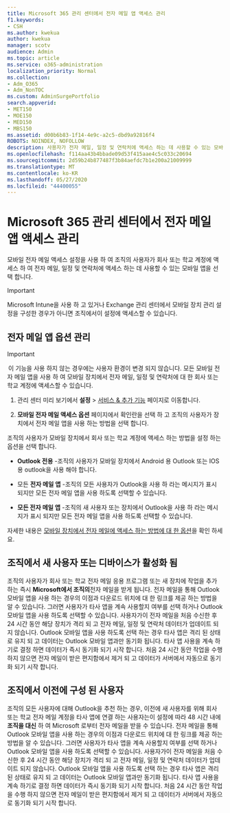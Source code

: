 ```yaml
---
title: Microsoft 365 관리 센터에서 전자 메일 앱 액세스 관리
f1.keywords:
- CSH
ms.author: kwekua
author: kwekua
manager: scotv
audience: Admin
ms.topic: article
ms.service: o365-administration
localization_priority: Normal
ms.collection:
- Adm_O365
- Adm_NonTOC
ms.custom: AdminSurgePortfolio
search.appverid:
- MET150
- MOE150
- MED150
- MBS150
ms.assetid: d00b6b83-1f14-4e9c-a2c5-dbd9a92816f4
ROBOTS: NOINDEX, NOFOLLOW
description: 사용자가 전자 메일, 일정 및 연락처에 액세스 하는 데 사용할 수 있는 모바일 앱을 선택 하는 방법을 알아봅니다.
ms.openlocfilehash: f114aa43b4bbade09d53f415aae4c5c033c20694
ms.sourcegitcommit: 2d59b24b877487f3b84aefdc7b1e200a21009999
ms.translationtype: MT
ms.contentlocale: ko-KR
ms.lasthandoff: 05/27/2020
ms.locfileid: "44400055"
---
```

# <a name="manage-email-app-access-in-the-microsoft-365-admin-center"></a>Microsoft 365 관리 센터에서 전자 메일 앱 액세스 관리

모바일 전자 메일 액세스 설정을 사용 하 여 조직의 사용자가 회사 또는 학교 계정에 액세스 하 여 전자 메일, 일정 및 연락처에 액세스 하는 데 사용할 수 있는 모바일 앱을 선택 합니다.
  
> [!IMPORTANT]
> Microsoft Intune을 사용 하 고 있거나 Exchange 관리 센터에서 모바일 장치 관리 설정을 구성한 경우가 아니면 조직에서이 설정에 액세스할 수 있습니다. 
  
## <a name="manage-email-app-options"></a>전자 메일 앱 옵션 관리

> [!IMPORTANT]
>  이 기능을 사용 하지 않는 경우에는 사용자 환경이 변경 되지 않습니다. 모든 모바일 전자 메일 앱을 사용 하 여 모바일 장치에서 전자 메일, 일정 및 연락처에 대 한 회사 또는 학교 계정에 액세스할 수 있습니다. 
    
1. 관리 센터 미리 보기에서 **설정** \> <a href="https://go.microsoft.com/fwlink/p/?linkid=2053743" target="_blank">서비스 &amp; 추가 기능</a> 페이지로 이동합니다. 

2. **모바일 전자 메일 액세스 옵션** 페이지에서 확인란을 선택 하 고 조직의 사용자가 장치에서 전자 메일 앱을 사용 하는 방법을 선택 합니다.
  
조직의 사용자가 모바일 장치에서 회사 또는 학교 계정에 액세스 하는 방법을 설정 하는 옵션을 선택 합니다.
  
- **Outlook 전용** -조직의 사용자가 모바일 장치에서 Android 용 Outlook 또는 IOS 용 outlook을 사용 해야 합니다. 
    
- 모든 **전자 메일 앱** -조직의 모든 사용자가 Outlook을 사용 하 라는 메시지가 표시 되지만 모든 전자 메일 앱을 사용 하도록 선택할 수 있습니다. 
    
- **모든 전자 메일 앱** -조직의 새 사용자 또는 장치에서 Outlook을 사용 하 라는 메시지가 표시 되지만 모든 전자 메일 앱을 사용 하도록 선택할 수 있습니다. 
    
자세한 내용은 [모바일 장치에서 전자 메일에 액세스 하는 방법에 대 한 옵션](access-email-from-a-mobile-device.md)을 확인 하세요.
  
## <a name="new-user-or-device-is-activated-in-your-organization"></a>조직에서 새 사용자 또는 디바이스가 활성화 됨

조직의 사용자가 회사 또는 학교 전자 메일 응용 프로그램 또는 새 장치에 작업을 추가 하는 즉시 **Microsoft에서 조직의**전자 메일을 받게 됩니다. 전자 메일을 통해 Outlook 모바일 앱을 사용 하는 경우의 이점과 다운로드 위치에 대 한 링크를 제공 하는 방법을 알 수 있습니다. 그러면 사용자가 타사 앱을 계속 사용할지 여부를 선택 하거나 Outlook 모바일 앱을 사용 하도록 선택할 수 있습니다. 사용자가이 전자 메일을 처음 수신한 후 24 시간 동안 해당 장치가 격리 되 고 전자 메일, 일정 및 연락처 데이터가 업데이트 되지 않습니다. Outlook 모바일 앱을 사용 하도록 선택 하는 경우 타사 앱은 격리 된 상태로 유지 되 고 데이터는 Outlook 모바일 앱과만 동기화 됩니다. 타사 앱 사용을 계속 하기로 결정 하면 데이터가 즉시 동기화 되기 시작 합니다. 처음 24 시간 동안 작업을 수행 하지 않으면 전자 메일이 받은 편지함에서 제거 되 고 데이터가 서버에서 자동으로 동기화 되기 시작 합니다.
  
## <a name="previously-configured-users-in-your-organization"></a>조직에서 이전에 구성 된 사용자

조직의 모든 사용자에 대해 Outlook을 추천 하는 경우, 이전에 새 사용자를 위해 회사 또는 학교 전자 메일 계정을 타사 앱에 연결 하는 사용자는이 설정에 따라 48 시간 내에 **조직을 대신** 하 여 Microsoft 로부터 전자 메일을 받을 수 있습니다. 전자 메일을 통해 Outlook 모바일 앱을 사용 하는 경우의 이점과 다운로드 위치에 대 한 링크를 제공 하는 방법을 알 수 있습니다. 그러면 사용자가 타사 앱을 계속 사용할지 여부를 선택 하거나 Outlook 모바일 앱을 사용 하도록 선택할 수 있습니다. 사용자가이 전자 메일을 처음 수신한 후 24 시간 동안 해당 장치가 격리 되 고 전자 메일, 일정 및 연락처 데이터가 업데이트 되지 않습니다. Outlook 모바일 앱을 사용 하도록 선택 하는 경우 타사 앱은 격리 된 상태로 유지 되 고 데이터는 Outlook 모바일 앱과만 동기화 됩니다. 타사 앱 사용을 계속 하기로 결정 하면 데이터가 즉시 동기화 되기 시작 합니다. 처음 24 시간 동안 작업을 수행 하지 않으면 전자 메일이 받은 편지함에서 제거 되 고 데이터가 서버에서 자동으로 동기화 되기 시작 합니다. 
  

